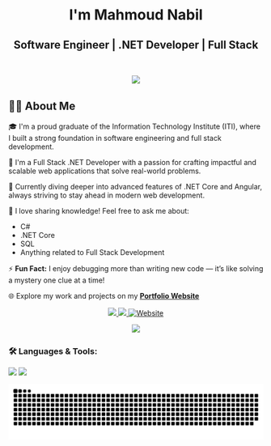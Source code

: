 
<h1 align="center">I'm Mahmoud Nabil</h1>
<h2 align="center">Software Engineer | .NET Developer | Full Stack</h2><br>

<!-- Google Me -->
<p align="center">
  <a href="https://www.linkedin.com/in/emahmoudnabil/">
    <img src="https://readme-typing-svg.herokuapp.com/?lines=Visit%20my%20LinkedIn%20Profile;&font=Bold%20Code&center=true&color=30D050&pause=1750&size=21">
  </a>
</p>

## 👨‍💻 About Me
🎓 I'm a proud graduate of the Information Technology Institute (ITI), where I built a strong foundation in software engineering and full stack development.

🏢 I'm a Full Stack .NET Developer with a passion for crafting impactful and scalable web applications that solve real-world problems.

🌱 Currently diving deeper into advanced features of .NET Core and Angular, always striving to stay ahead in modern web development.

💬 I love sharing knowledge! Feel free to ask me about:
- C#
- .NET Core
- SQL
- Anything related to Full Stack Development

⚡ **Fun Fact:** I enjoy debugging more than writing new code — it’s like solving a mystery one clue at a time!

🌐 Explore my work and projects on my [**Portfolio Website**](https://emahmoudnabil.vercel.app/)

<p align="center">
  <a href="https://api.whatsapp.com/send?phone=00201146285867">
    <img src="https://upload.wikimedia.org/wikipedia/commons/thumb/6/6b/WhatsApp.svg/800px-WhatsApp.svg.png" height="60"/>
  </a>
  <a href="https://www.linkedin.com/in/emahmoudnabil/">
    <img src="https://raw.githubusercontent.com/rahuldkjain/github-profile-readme-generator/master/src/images/icons/Social/linked-in-alt.svg" height="60"/>
  </a>
  <a href="https://emahmoudnabil.vercel.app/">
    <img src="https://cdn-icons-png.flaticon.com/512/841/841364.png" height="60" alt="Website"/>
  </a>
</p>

<!-- Profile Views -->
<p align="center">
  <img src="https://komarev.com/ghpvc/?username=mahmoud-nabil&color=4010B0" height="40"/>
</p>

<h3 align="left">🛠️ Languages & Tools:</h3>
<p align="left">
  <img height="75" src="https://go-skill-icons.vercel.app/api/icons?i=cpp,cs,dotnet,sqlserver,redis,postman,html,css,js,docker,git"/>
  <img height="75" src="https://go-skill-icons.vercel.app/api/icons?i=ts,angular,react,nextjs,nodejs,express,mongodb,mysql,swagger"/>
</p>



<!-- Languages 
<p align="center">
  <img src="https://github-readme-stats.vercel.app/api/top-langs?username=mahmoud-nabil&layout=compact&langs_count=5&theme=codeSTACKr"/>
</p>
-->
<!-- Snake -->
<p align="center">
  <img src="https://raw.githubusercontent.com/platane/snk/output/github-contribution-grid-snake-dark.svg">
</p>
